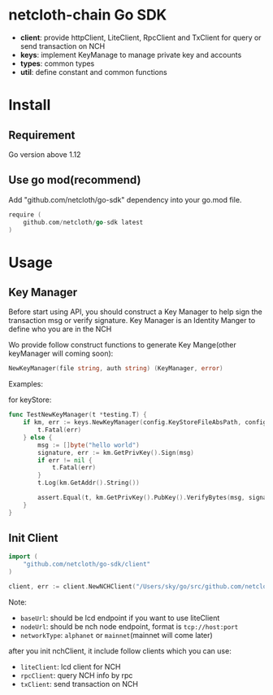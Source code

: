 # netcloth-chain Go SDK


- **client**: provide httpClient, LiteClient, RpcClient and TxClient for query or send transaction on NCH
- **keys**: implement KeyManage to manage private key and accounts
- **types**: common types
- **util**: define constant and common functions

# Install

## Requirement

Go version above 1.12

## Use go mod(recommend)

Add "github.com/netcloth/go-sdk" dependency into your go.mod file.

```go
require (
	github.com/netcloth/go-sdk latest
)
```

# Usage

## Key Manager

Before start using API, you should construct a Key Manager to help sign the transaction msg or verify signature. Key Manager is an Identity Manger to define who you are in the NCH

Wo provide follow construct functions to generate Key Mange(other keyManager will coming soon):

```go
NewKeyManager(file string, auth string) (KeyManager, error)
```

Examples:

for keyStore:

```go
func TestNewKeyManager(t *testing.T) {
	if km, err := keys.NewKeyManager(config.KeyStoreFileAbsPath, config.KeyStorePasswd); err != nil {
		t.Fatal(err)
	} else {
		msg := []byte("hello world")
		signature, err := km.GetPrivKey().Sign(msg)
		if err != nil {
			t.Fatal(err)
		}
		t.Log(km.GetAddr().String())

		assert.Equal(t, km.GetPrivKey().PubKey().VerifyBytes(msg, signature), true)
	}
}
```

## Init Client

```go
import (
	"github.com/netcloth/go-sdk/client"
)

client, err := client.NewNCHClient("/Users/sky/go/src/github.com/netcloth/go-sdk/config/sdk.yaml")
```

Note:
- `baseUrl`: should be lcd endpoint if you want to use liteClient
- `nodeUrl`: should be nch node endpoint, format is `tcp://host:port`
- `networkType`: `alphanet` or `mainnet`(mainnet will come later)

after you init nchClient, it include follow clients which you can use:

- `liteClient`: lcd client for NCH
- `rpcClient`: query NCH info by rpc
- `txClient`: send transaction on NCH

